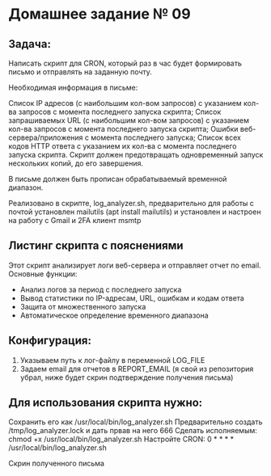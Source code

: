 
# Домашнее задание № 09 
## Задача:
 Написать скрипт для CRON, который раз в час будет формировать письмо и отправлять на заданную почту.

Необходимая информация в письме:

Список IP адресов (с наибольшим кол-вом запросов) с указанием кол-ва запросов c момента последнего запуска скрипта;
Список запрашиваемых URL (с наибольшим кол-вом запросов) с указанием кол-ва запросов c момента последнего запуска скрипта;
Ошибки веб-сервера/приложения c момента последнего запуска;
Список всех кодов HTTP ответа с указанием их кол-ва с момента последнего запуска скрипта.
Скрипт должен предотвращать одновременный запуск нескольких копий, до его завершения.

В письме должен быть прописан обрабатываемый временной диапазон.

Реализовано в скрипте, log_analyzer.sh, предварительно для работы с почтой установлен mailutils (apt install mailutils) и установлен и настроен на работу с Gmail и 2FA клиент msmtp

## Листинг скрипта с пояснениями 


 Этот скрипт анализирует логи веб-сервера и отправляет отчет по email.
 Основные функции:
 - Анализ логов за период с последнего запуска
 - Вывод статистики по IP-адресам, URL, ошибкам и кодам ответа
 - Защита от множественного запуска
 - Автоматическое определение временного диапазона

## Конфигурация:
 1. Указываем путь к лог-файлу в переменной LOG_FILE
 2. Задаем email для отчетов в REPORT_EMAIL (я свой из репозитория убрал, ниже будет скрин подтверждение получения письма)
 

## Для использования скрипта нужно:
Сохранить его как /usr/local/bin/log_analyzer.sh
Предварительно создать /tmp/log_analyzer.lock и дать првав на него 666
Сделать исполняемым: chmod +x /usr/local/bin/log_analyzer.sh
Настройте CRON: 0 * * * * /usr/local/bin/log_analyzer.sh

Скрин полученного письма 